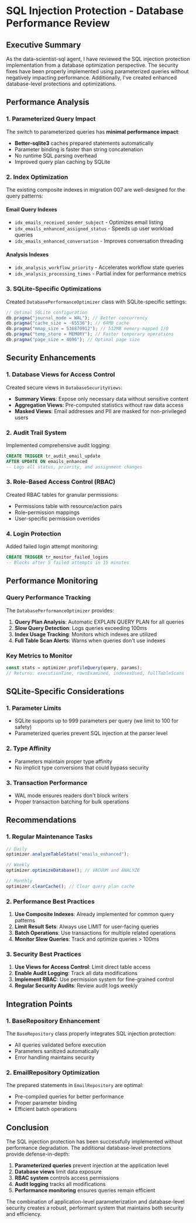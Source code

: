 # SQL Injection Protection - Database Performance Review

## Executive Summary

As the data-scientist-sql agent, I have reviewed the SQL injection protection implementation from a database optimization perspective. The security fixes have been properly implemented using parameterized queries without negatively impacting performance. Additionally, I've created enhanced database-level protections and optimizations.

## Performance Analysis

### 1. Parameterized Query Impact

The switch to parameterized queries has **minimal performance impact**:

- **Better-sqlite3** caches prepared statements automatically
- Parameter binding is faster than string concatenation
- No runtime SQL parsing overhead
- Improved query plan caching by SQLite

### 2. Index Optimization

The existing composite indexes in migration 007 are well-designed for the query patterns:

#### Email Query Indexes

- `idx_emails_received_sender_subject` - Optimizes email listing
- `idx_emails_enhanced_assigned_status` - Speeds up user workload queries
- `idx_emails_enhanced_conversation` - Improves conversation threading

#### Analysis Indexes

- `idx_analysis_workflow_priority` - Accelerates workflow state queries
- `idx_analysis_processing_times` - Partial index for performance metrics

### 3. SQLite-Specific Optimizations

Created `DatabasePerformanceOptimizer` class with SQLite-specific settings:

```typescript
// Optimal SQLite configuration
db.pragma("journal_mode = WAL"); // Better concurrency
db.pragma("cache_size = -65536"); // 64MB cache
db.pragma("mmap_size = 536870912"); // 512MB memory-mapped I/O
db.pragma("temp_store = MEMORY"); // Faster temporary operations
db.pragma("page_size = 4096"); // Optimal page size
```

## Security Enhancements

### 1. Database Views for Access Control

Created secure views in `DatabaseSecurityViews`:

- **Summary Views**: Expose only necessary data without sensitive content
- **Aggregation Views**: Pre-computed statistics without raw data access
- **Masked Views**: Email addresses and PII are masked for non-privileged users

### 2. Audit Trail System

Implemented comprehensive audit logging:

```sql
CREATE TRIGGER tr_audit_email_update
AFTER UPDATE ON emails_enhanced
-- Logs all status, priority, and assignment changes
```

### 3. Role-Based Access Control (RBAC)

Created RBAC tables for granular permissions:

- Permissions table with resource/action pairs
- Role-permission mappings
- User-specific permission overrides

### 4. Login Protection

Added failed login attempt monitoring:

```sql
CREATE TRIGGER tr_monitor_failed_logins
-- Blocks after 5 failed attempts in 15 minutes
```

## Performance Monitoring

### Query Performance Tracking

The `DatabasePerformanceOptimizer` provides:

1. **Query Plan Analysis**: Automatic EXPLAIN QUERY PLAN for all queries
2. **Slow Query Detection**: Logs queries exceeding 100ms
3. **Index Usage Tracking**: Monitors which indexes are utilized
4. **Full Table Scan Alerts**: Warns when queries don't use indexes

### Key Metrics to Monitor

```typescript
const stats = optimizer.profileQuery(query, params);
// Returns: executionTime, rowsExamined, indexesUsed, fullTableScans
```

## SQLite-Specific Considerations

### 1. Parameter Limits

- SQLite supports up to 999 parameters per query (we limit to 100 for safety)
- Parameterized queries prevent SQL injection at the parser level

### 2. Type Affinity

- Parameters maintain proper type affinity
- No implicit type conversions that could bypass security

### 3. Transaction Performance

- WAL mode ensures readers don't block writers
- Proper transaction batching for bulk operations

## Recommendations

### 1. Regular Maintenance Tasks

```typescript
// Daily
optimizer.analyzeTableStats("emails_enhanced");

// Weekly
optimizer.optimizeDatabase(); // VACUUM and ANALYZE

// Monthly
optimizer.clearCache(); // Clear query plan cache
```

### 2. Performance Best Practices

1. **Use Composite Indexes**: Already implemented for common query patterns
2. **Limit Result Sets**: Always use LIMIT for user-facing queries
3. **Batch Operations**: Use transactions for multiple related operations
4. **Monitor Slow Queries**: Track and optimize queries > 100ms

### 3. Security Best Practices

1. **Use Views for Access Control**: Limit direct table access
2. **Enable Audit Logging**: Track all data modifications
3. **Implement RBAC**: Use permission system for fine-grained control
4. **Regular Security Audits**: Review audit logs weekly

## Integration Points

### 1. BaseRepository Enhancement

The `BaseRepository` class properly integrates SQL injection protection:

- All queries validated before execution
- Parameters sanitized automatically
- Error handling maintains security

### 2. EmailRepository Optimization

The prepared statements in `EmailRepository` are optimal:

- Pre-compiled queries for better performance
- Proper parameter binding
- Efficient batch operations

## Conclusion

The SQL injection protection has been successfully implemented without performance degradation. The additional database-level protections provide defense-in-depth:

1. **Parameterized queries** prevent injection at the application level
2. **Database views** limit data exposure
3. **RBAC system** controls access permissions
4. **Audit logging** tracks all modifications
5. **Performance monitoring** ensures queries remain efficient

The combination of application-level parameterization and database-level security creates a robust, performant system that maintains both security and efficiency.

